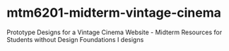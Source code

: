 # mtm6201-midterm-vintage-cinema
Prototype Designs for a Vintage Cinema Website - Midterm Resources for Students without Design Foundations I designs
